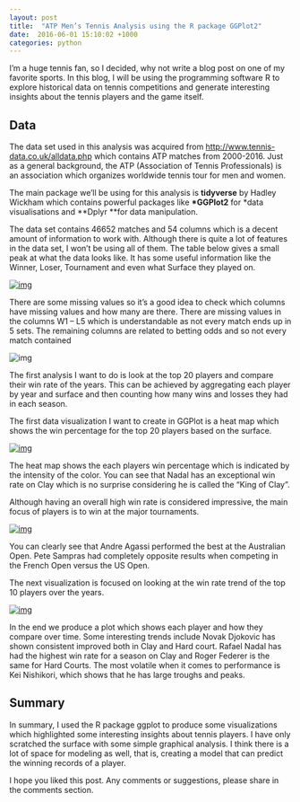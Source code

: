 ```yaml
---
layout: post
title:  "ATP Men’s Tennis Analysis using the R package GGPlot2"
date:  2016-06-01 15:10:02 +1000
categories: python	
---
```


I’m a huge tennis fan, so I decided, why not write a blog post on one of my favorite sports. In this blog, I will be using the programming software R to explore historical data on tennis competitions and generate interesting insights about the tennis players and the game itself.

## Data

The data set used in this analysis was acquired from http://www.tennis-data.co.uk/alldata.php which contains ATP matches from 2000-2016. Just as a general background, the ATP (Association of Tennis Professionals) is an association which organizes worldwide tennis tour for men and women.

The main package we’ll be using for this analysis is **tidyverse** by Hadley Wickham which contains powerful packages like **\*GGPlot2** for *data visualisations and **Dplyr **for data manipulation.

The data set contains 46652 matches and 54 columns which is a decent amount of information to work with. Although there is quite a lot of features in the data set, I won’t be using all of them. The table below gives a small peak at what the data looks like. It has some useful information like the Winner, Loser, Tournament and even what Surface they played on.

[![img](http://15-3692.ca.uts.edu.au/wp-content/uploads/sites/111/2017/04/Table1-1.png)](http://15-3692.ca.uts.edu.au/wp-content/uploads/sites/111/2017/04/Table1-1.png)

There are some missing values so it’s a good idea to check which columns have missing values and how many are there. There are missing values in the columns W1 – L5 which is understandable as not every match ends up in 5 sets. The remaining columns are related to betting odds and so not every match contained

![img](http://15-3692.ca.uts.edu.au/wp-content/uploads/sites/111/2017/04/Table_missing_values.png)

The first analysis I want to do is look at the top 20 players and compare their win rate of the years. This can be achieved by aggregating each player by year and surface and then counting how many wins and losses they had in each season.

The first data visualization I want to create in GGPlot is a heat map which shows the win percentage for the top 20 players based on the surface.

[![img](http://15-3692.ca.uts.edu.au/wp-content/uploads/sites/111/2017/04/graph2_heatmap_surface.png)](http://15-3692.ca.uts.edu.au/wp-content/uploads/sites/111/2017/04/graph2_heatmap_surface.png)

The heat map shows the each players win percentage which is indicated by the intensity of the color. You can see that Nadal has an exceptional win rate on Clay which is no surprise considering he is called the “King of Clay”.

Although having an overall high win rate is considered impressive, the main focus of players is to win at the major tournaments.

[![img](http://15-3692.ca.uts.edu.au/wp-content/uploads/sites/111/2017/04/Graph3_heatmap_tournament.png)](http://15-3692.ca.uts.edu.au/wp-content/uploads/sites/111/2017/04/Graph3_heatmap_tournament.png)

You can clearly see that Andre Agassi performed the best at the Australian Open. Pete Sampras had completely opposite results when competing in the French Open versus the US Open.

The next visualization is focused on looking at the win rate trend of the top 10 players over the years.

[![img](http://15-3692.ca.uts.edu.au/wp-content/uploads/sites/111/2017/04/graph1.png)](http://15-3692.ca.uts.edu.au/wp-content/uploads/sites/111/2017/04/graph1.png)

In the end we produce a plot which shows each player and how they compare over time. Some interesting trends include Novak Djokovic has shown consistent improved both in Clay and Hard court. Rafael Nadal has had the highest win rate for a season on Clay and Roger Federer is the same for Hard Courts. The most volatile when it comes to performance is Kei Nishikori, which shows that he has large troughs and peaks.

## Summary

In summary, I used the R package ggplot to produce some visualizations which highlighted some interesting insights about tennis players. I have only scratched the surface with some simple graphical analysis. I think there is a lot of space for modeling as well, that is, creating a model that can predict the winning records of a player.

I hope you liked this post. Any comments or suggestions, please share in the comments section.



